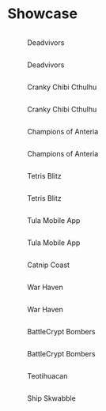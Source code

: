 # Showcase



<figure><img src="../.gitbook/assets/GumDeadvivors.png" alt=""><figcaption><p>Deadvivors</p></figcaption></figure>

<figure><img src="../.gitbook/assets/GumDeadvivors2 (1).png" alt=""><figcaption><p>Deadvivors</p></figcaption></figure>

<figure><img src="../.gitbook/assets/09_05 59 24.png" alt=""><figcaption><p>Cranky Chibi Cthulhu</p></figcaption></figure>

<figure><img src="../.gitbook/assets/09_06 00 05.jpg" alt=""><figcaption><p>Cranky Chibi Cthulhu</p></figcaption></figure>

<figure><img src="../.gitbook/assets/Legends1.jpg" alt=""><figcaption><p>Champions of Anteria</p></figcaption></figure>

<figure><img src="../.gitbook/assets/Legends2.jpg" alt=""><figcaption><p>Champions of Anteria</p></figcaption></figure>

<figure><img src="../.gitbook/assets/Blitz1.png" alt=""><figcaption><p>Tetris Blitz</p></figcaption></figure>

<figure><img src="../.gitbook/assets/Blitz2.png" alt=""><figcaption><p>Tetris Blitz</p></figcaption></figure>

<figure><img src="../.gitbook/assets/OldApp2.jpeg" alt=""><figcaption><p>Tula Mobile App</p></figcaption></figure>

<figure><img src="../.gitbook/assets/OldApp1.jpeg" alt=""><figcaption><p>Tula Mobile App</p></figcaption></figure>

<figure><img src="../.gitbook/assets/screenshot26.png" alt=""><figcaption><p>Catnip Coast</p></figcaption></figure>

<figure><img src="../.gitbook/assets/WH5.png" alt=""><figcaption><p>War Haven</p></figcaption></figure>

<figure><img src="../.gitbook/assets/WH2.png" alt=""><figcaption><p>War Haven</p></figcaption></figure>

<figure><img src="../.gitbook/assets/09_05 45 50.png" alt=""><figcaption><p>BattleCrypt Bombers</p></figcaption></figure>

<figure><img src="../.gitbook/assets/image (1) (2).png" alt=""><figcaption><p>BattleCrypt Bombers</p></figcaption></figure>

<figure><img src="../.gitbook/assets/09_05 48 04.png" alt=""><figcaption><p>Teotihuacan</p></figcaption></figure>

<figure><img src="../.gitbook/assets/09_05 49 15.png" alt=""><figcaption><p>Ship Skwabble</p></figcaption></figure>

